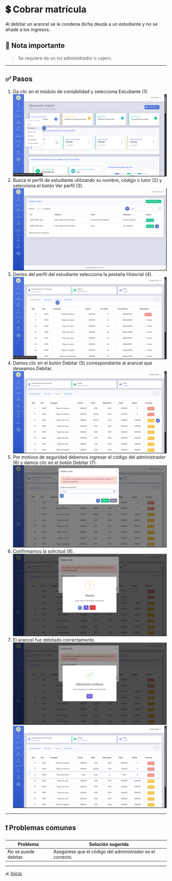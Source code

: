 # 💲 Cobrar matrícula

Al debitar un arancel se le condena dicha deuda a un estudiante y no se añade a los ingresos.

## 📝 Nota importante

> Se requiere de un rol administrador o cajero.
---

## ✅ Pasos

1. Da clic en el módulo de contabilidad y selecciona Estudiante (1).
   ![Ir al listado de estudiantes](../../assets/Cobrar%20matricula/Matricular1.png)
2. Busca el perfil de estudiante utilizando su nombre, código o tutor (2) y selecciona el botón Ver perfil (3).
   ![Ir al listado de estudiantes](../../assets/Cobrar%20matricula/Matricular2.png)
3. Dentro del perfil del estudiante selecciona la pestaña Historial (4).
   ![Ir al listado de estudiantes](../../assets/Debitar%20arancel/D1.png)
4. Damos clic en el botón Debitar (5) correspondiente al arancel que deseamos Debitar.
   ![Ir al listado de estudiantes](../../assets/Debitar%20arancel/D2.png)
5. Por motivos de seguridad debemos ingresar el código del administrador (6) y damos clic en el botón Debitar (7).
   ![Ir al listado de estudiantes](../../assets/Debitar%20arancel/D3.png)
6. Confirmamos la solicitud (8).
   ![Ir al listado de estudiantes](../../assets/Debitar%20arancel/D4.png)
7. El arancel fue debitado correctamente.
   ![Ir al listado de estudiantes](../../assets/Debitar%20arancel/D5.png)
   ![Ir al listado de estudiantes](../../assets/Debitar%20arancel/D6.png)

---

## ❗ Problemas comunes

| Problema             | Solución sugerida                                         |
|----------------------|-----------------------------------------------------------|
| No se puede debitar. | Asegúrese que el código del administrador es el correcto. |

---

🔙 [Inicio](../../Index.md)



